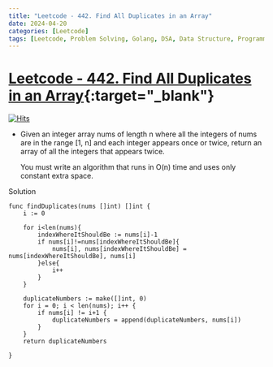 ```yaml
---
title: "Leetcode - 442. Find All Duplicates in an Array"
date: 2024-04-20
categories: [Leetcode]
tags: [Leetcode, Problem Solving, Golang, DSA, Data Structure, Programming, Algorithm, Array, Hash Table]
---
```



# [Leetcode - 442. Find All Duplicates in an Array](https://leetcode.com/problems/find-all-duplicates-in-an-array/description/){:target="_blank"}
[![Hits](https://hits.sh/mokhlesurr031.github.io/posts/leetcode-find-all-duplicates-in-an-array.svg)](https://hits.sh/mokhlesurr031.github.io/posts/leetcode-find-all-duplicates-in-an-array/)


- Given an integer array nums of length n where all the integers of nums are in the range [1, n] and each integer appears once or twice, return an array of all the integers that appears twice.

  You must write an algorithm that runs in O(n) time and uses only constant extra space.


Solution

```
func findDuplicates(nums []int) []int {
    i := 0

    for i<len(nums){
        indexWhereItShouldBe := nums[i]-1
        if nums[i]!=nums[indexWhereItShouldBe]{
            nums[i], nums[indexWhereItShouldBe] = nums[indexWhereItShouldBe], nums[i]
        }else{
            i++
        }
    }

    duplicateNumbers := make([]int, 0)
	for i = 0; i < len(nums); i++ {
		if nums[i] != i+1 { 
			duplicateNumbers = append(duplicateNumbers, nums[i]) 
		}
	}
	return duplicateNumbers
    
}
```
